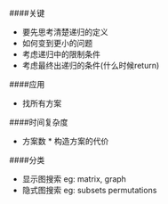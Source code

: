 ####关键

- 要先思考清楚递归的定义
- 如何变到更小的问题
- 考虑递归中的限制条件
- 考虑最终出递归的条件(什么时候return)

####应用
- 找所有方案

####时间复杂度
- 方案数 * 构造方案的代价

####分类

- 显示图搜索 eg: matrix, graph
- 隐式图搜索 eg: subsets permutations

